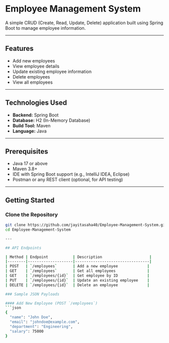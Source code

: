 # Employee Management System

A simple CRUD (Create, Read, Update, Delete) application built using Spring Boot to manage employee information.

---

## Features

- Add new employees
- View employee details
- Update existing employee information
- Delete employees
- View all employees

---

## Technologies Used

- **Backend:** Spring Boot
- **Database:** H2 (In-Memory Database)
- **Build Tool:** Maven
- **Language:** Java

---

## Prerequisites

- Java 17 or above
- Maven 3.8+
- IDE with Spring Boot support (e.g., IntelliJ IDEA, Eclipse)
- Postman or any REST client (optional, for API testing)

---

## Getting Started

### Clone the Repository
```bash
git clone https://github.com/jayitasaha40/Employee-Management-System.git
cd Employee-Management-System

---

## API Endpoints

| Method | Endpoint           | Description                     |
|--------|--------------------|---------------------------------|
| POST   | `/employees`       | Add a new employee             |
| GET    | `/employees`       | Get all employees              |
| GET    | `/employees/{id}`  | Get employee by ID             |
| PUT    | `/employees/{id}`  | Update an existing employee    |
| DELETE | `/employees/{id}`  | Delete an employee             |

### Sample JSON Payloads

#### Add New Employee (POST `/employees`)
```json
{
  "name": "John Doe",
  "email": "johndoe@example.com",
  "department": "Engineering",
  "salary": 75000
}
